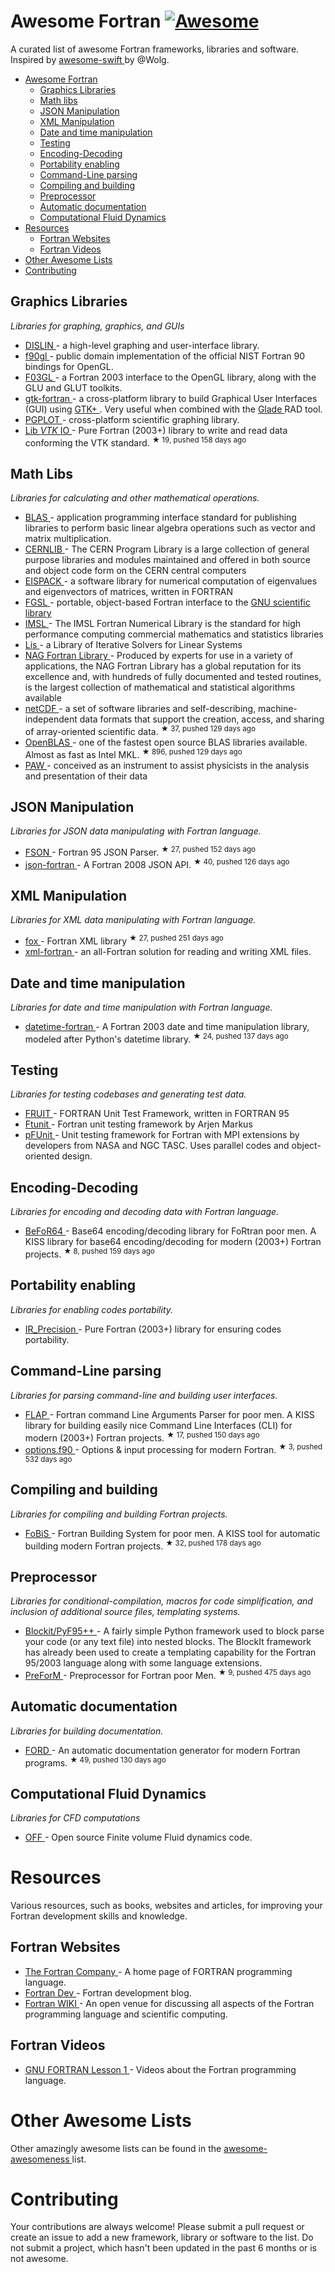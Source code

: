 <h1>
 Awesome Fortran
 <a href="https://github.com/sindresorhus/awesome">
  <img alt="Awesome" src="https://cdn.rawgit.com/sindresorhus/awesome/d7305f38d29fed78fa85652e3a63e154dd8e8829/media/badge.svg"/>
 </a>
</h1>
<p>
 A curated list of awesome Fortran frameworks, libraries and software. Inspired by
 <a href="https://github.com/Wolg/awesome-swift">
  awesome-swift
 </a>
 by @Wolg.
</p>
<ul>
 <li>
  <a href="#awesome-fortran">
   Awesome Fortran
  </a>
  <ul>
   <li>
    <a href="#graphics-libraries">
     Graphics Libraries
    </a>
   </li>
   <li>
    <a href="#math-libs">
     Math libs
    </a>
   </li>
   <li>
    <a href="#json-manipulation">
     JSON Manipulation
    </a>
   </li>
   <li>
    <a href="#xml-manipulation">
     XML Manipulation
    </a>
   </li>
   <li>
    <a href="#date-and-time-manipulation">
     Date and time manipulation
    </a>
   </li>
   <li>
    <a href="#testing">
     Testing
    </a>
   </li>
   <li>
    <a href="#encoding-decoding">
     Encoding-Decoding
    </a>
   </li>
   <li>
    <a href="#portability-enabling">
     Portability enabling
    </a>
   </li>
   <li>
    <a href="#command-line-parsing">
     Command-Line parsing
    </a>
   </li>
   <li>
    <a href="#compiling-and-building">
     Compiling and building
    </a>
   </li>
   <li>
    <a href="#preprocessor">
     Preprocessor
    </a>
   </li>
   <li>
    <a href="#automatic-documentation">
     Automatic documentation
    </a>
   </li>
   <li>
    <a href="#computational-fluid-dynamics">
     Computational Fluid Dynamics
    </a>
   </li>
  </ul>
 </li>
 <li>
  <a href="#resources">
   Resources
  </a>
  <ul>
   <li>
    <a href="#fortran-websites">
     Fortran Websites
    </a>
   </li>
   <li>
    <a href="#fortran-videos">
     Fortran Videos
    </a>
   </li>
  </ul>
 </li>
 <li>
  <a href="#other-awesome-lists">
   Other Awesome Lists
  </a>
 </li>
 <li>
  <a href="#contributing">
   Contributing
  </a>
 </li>
</ul>
<h2>
 Graphics Libraries
</h2>
<p>
 <em>
  Libraries for graphing, graphics, and GUIs
 </em>
</p>
<ul>
 <li>
  <a href="http://www.mps.mpg.de/dislin/">
   DISLIN
  </a>
  - a high-level graphing and user-interface library.
 </li>
 <li>
  <a href="http://math.nist.gov/f90gl/">
   f90gl
  </a>
  - public domain implementation of the official NIST Fortran 90 bindings for OpenGL.
 </li>
 <li>
  <a href="http://www-stone.ch.cam.ac.uk/pub/f03gl/index.xhtml">
   F03GL
  </a>
  - a Fortran 2003 interface to the OpenGL library, along with the GLU and GLUT toolkits.
 </li>
 <li>
  <a href="https://github.com/jerryd/gtk-fortran/wiki">
   gtk-fortran
  </a>
  - a cross-platform library to build Graphical User Interfaces (GUI) using
  <a href="http://www.gtk.org/">
   GTK+
  </a>
  .  Very useful when combined with the
  <a href="https://glade.gnome.org/">
   Glade
  </a>
  RAD tool.
 </li>
 <li>
  <a href="http://www.astro.caltech.edu/~tjp/pgplot/">
   PGPLOT
  </a>
  - cross-platform scientific graphing library.
 </li>
 <li>
  <a href="https://github.com/szaghi/Lib_VTK_IO">
   Lib
   <em>
    VTK
   </em>
   IO
  </a>
  - Pure Fortran (2003+) library to write and read data conforming the VTK standard.
  <sup>
   &#9733 19, pushed 158 days ago
  </sup>
 </li>
</ul>
<h2>
 Math Libs
</h2>
<p>
 <em>
  Libraries for calculating and other mathematical operations.
 </em>
</p>
<ul>
 <li>
  <a href="http://www.netlib.org/blas/">
   BLAS
  </a>
  - application programming interface standard for publishing libraries to perform basic linear algebra operations such as vector and matrix multiplication.
 </li>
 <li>
  <a href="http://cernlib.web.cern.ch/cernlib/">
   CERNLIB
  </a>
  - The CERN Program Library is a large collection of general purpose libraries and modules maintained and offered in both source and object code form on the CERN central computers
 </li>
 <li>
  <a href="http://www.netlib.org/eispack/">
   EISPACK
  </a>
  - a software library for numerical computation of eigenvalues and eigenvectors of matrices, written in FORTRAN
 </li>
 <li>
  <a href="http://www.lrz.de/services/software/mathematik/gsl/fortran/index.html">
   FGSL
  </a>
  - portable, object-based Fortran interface to the
  <a href="http://www.lrz.de/services/software/mathematik/gsl/">
   GNU scientific library
  </a>
 </li>
 <li>
  <a href="http://www.roguewave.com/products-services/imsl-numerical-libraries/fortran-libraries">
   IMSL
  </a>
  - The IMSL Fortran Numerical Library is the standard for high performance computing commercial mathematics and statistics libraries
 </li>
 <li>
  <a href="http://www.ssisc.org/lis/index.en.html#download">
   Lis
  </a>
  - a Library of Iterative Solvers for Linear Systems
 </li>
 <li>
  <a href="http://www.nag.co.uk/numeric/fl/FLdescription.asp">
   NAG Fortran Library
  </a>
  - Produced by experts for use in a variety of applications, the NAG Fortran Library has a global reputation for its excellence and, with hundreds of fully documented and tested routines, is the largest collection of mathematical and statistical algorithms available
 </li>
 <li>
  <a href="https://github.com/Unidata/netcdf-fortran">
   netCDF
  </a>
  - a set of software libraries and self-describing, machine-independent data formats that support the creation, access, and sharing of array-oriented scientific data.
  <sup>
   &#9733 37, pushed 129 days ago
  </sup>
 </li>
 <li>
  <a href="https://github.com/xianyi/OpenBLAS">
   OpenBLAS
  </a>
  - one of the fastest open source BLAS libraries available.  Almost as fast as Intel MKL.
  <sup>
   &#9733 896, pushed 129 days ago
  </sup>
 </li>
 <li>
  <a href="http://paw.web.cern.ch/paw/">
   PAW
  </a>
  - conceived as an instrument to assist physicists in the analysis and presentation of their data
 </li>
</ul>
<h2>
 JSON Manipulation
</h2>
<p>
 <em>
  Libraries for JSON data manipulating with Fortran language.
 </em>
</p>
<ul>
 <li>
  <a href="https://github.com/josephalevin/fson">
   FSON
  </a>
  - Fortran 95 JSON Parser.
  <sup>
   &#9733 27, pushed 152 days ago
  </sup>
 </li>
 <li>
  <a href="https://github.com/jacobwilliams/json-fortran">
   json-fortran
  </a>
  - A Fortran 2008 JSON API.
  <sup>
   &#9733 40, pushed 126 days ago
  </sup>
 </li>
</ul>
<h2>
 XML Manipulation
</h2>
<p>
 <em>
  Libraries for XML data manipulating with Fortran language.
 </em>
</p>
<ul>
 <li>
  <a href="https://github.com/andreww/fox">
   fox
  </a>
  - Fortran XML library
  <sup>
   &#9733 27, pushed 251 days ago
  </sup>
 </li>
 <li>
  <a href="http://sourceforge.net/projects/xml-fortran/">
   xml-fortran
  </a>
  - an all-Fortran solution for reading and writing XML files.
 </li>
</ul>
<h2>
 Date and time manipulation
</h2>
<p>
 <em>
  Libraries for date and time manipulation with Fortran language.
 </em>
</p>
<ul>
 <li>
  <a href="https://github.com/milancurcic/datetime-fortran">
   datetime-fortran
  </a>
  - A Fortran 2003 date and time manipulation library, modeled after Python's datetime library.
  <sup>
   &#9733 24, pushed 137 days ago
  </sup>
 </li>
</ul>
<h2>
 Testing
</h2>
<p>
 <em>
  Libraries for testing codebases and generating test data.
 </em>
</p>
<ul>
 <li>
  <a href="http://sourceforge.net/projects/fortranxunit/">
   FRUIT
  </a>
  - FORTRAN Unit Test Framework, written in FORTRAN 95
 </li>
 <li>
  <a href="http://flibs.sourceforge.net/ftnunit.html">
   Ftunit
  </a>
  - Fortran unit testing framework by Arjen Markus
 </li>
 <li>
  <a href="http://sourceforge.net/projects/pfunit/">
   pFUnit
  </a>
  - Unit testing framework for Fortran with MPI extensions by developers from NASA and NGC TASC.  Uses parallel codes and object-oriented design.
 </li>
</ul>
<h2>
 Encoding-Decoding
</h2>
<p>
 <em>
  Libraries for encoding and decoding data with Fortran language.
 </em>
</p>
<ul>
 <li>
  <a href="https://github.com/szaghi/BeFoR64">
   BeFoR64
  </a>
  - Base64 encoding/decoding library for FoRtran poor men. A KISS library for base64 encoding/decoding for modern (2003+) Fortran projects.
  <sup>
   &#9733 8, pushed 159 days ago
  </sup>
 </li>
</ul>
<h2>
 Portability enabling
</h2>
<p>
 <em>
  Libraries for enabling codes portability.
 </em>
</p>
<ul>
 <li>
  <a href="https://github.com/szaghi/IR_Precision">
   IR_Precision
  </a>
  - Pure Fortran (2003+) library for ensuring codes portability.
 </li>
</ul>
<h2>
 Command-Line parsing
</h2>
<p>
 <em>
  Libraries for parsing command-line and building user interfaces.
 </em>
</p>
<ul>
 <li>
  <a href="https://github.com/szaghi/FLAP">
   FLAP
  </a>
  - Fortran command Line Arguments Parser for poor men. A KISS library for building easily nice Command Line Interfaces (CLI) for modern (2003+) Fortran projects.
  <sup>
   &#9733 17, pushed 150 days ago
  </sup>
 </li>
 <li>
  <a href="https://github.com/cngilbreth/optionsf90">
   options.f90
  </a>
  - Options & input processing for modern Fortran.
  <sup>
   &#9733 3, pushed 532 days ago
  </sup>
 </li>
</ul>
<h2>
 Compiling and building
</h2>
<p>
 <em>
  Libraries for compiling and building Fortran projects.
 </em>
</p>
<ul>
 <li>
  <a href="https://github.com/szaghi/FoBiS">
   FoBiS
  </a>
  - Fortran Building System for poor men. A KISS tool for automatic building modern Fortran projects.
  <sup>
   &#9733 32, pushed 178 days ago
  </sup>
 </li>
</ul>
<h2>
 Preprocessor
</h2>
<p>
 <em>
  Libraries for conditional-compilation, macros for code simplification, and inclusion of additional source files, templating systems.
 </em>
</p>
<ul>
 <li>
  <a href="http://blockit.sourceforge.net/">
   Blockit/PyF95++
  </a>
  - A fairly simple Python framework used to block parse your code (or any text file) into nested blocks. The BlockIt framework has already been used to create a templating capability for the Fortran 95/2003 language along with some language extensions.
 </li>
 <li>
  <a href="https://github.com/szaghi/PreForM">
   PreForM
  </a>
  - Preprocessor for Fortran poor Men.
  <sup>
   &#9733 9, pushed 475 days ago
  </sup>
 </li>
</ul>
<h2>
 Automatic documentation
</h2>
<p>
 <em>
  Libraries for building documentation.
 </em>
</p>
<ul>
 <li>
  <a href="https://github.com/cmacmackin/ford">
   FORD
  </a>
  - An automatic documentation generator for modern Fortran programs.
  <sup>
   &#9733 49, pushed 130 days ago
  </sup>
 </li>
</ul>
<h2>
 Computational Fluid Dynamics
</h2>
<p>
 <em>
  Libraries for CFD computations
 </em>
</p>
<ul>
 <li>
  <a href="https://github.com/szaghi/OFF/tree/testing">
   OFF
  </a>
  - Open source Finite volume Fluid dynamics code.
 </li>
</ul>
<h1>
 Resources
</h1>
<p>
 Various resources, such as books, websites and articles, for improving your Fortran development skills and knowledge.
</p>
<h2>
 Fortran Websites
</h2>
<ul>
 <li>
  <a href="http://www.fortran.com/">
   The Fortran Company
  </a>
  - A home page of FORTRAN programming language.
 </li>
 <li>
  <a href="https://fortrandev.wordpress.com/">
   Fortran Dev
  </a>
  - Fortran development blog.
 </li>
 <li>
  <a href="http://fortranwiki.org/fortran/show/HomePage">
   Fortran WIKI
  </a>
  - An open venue for discussing all aspects of the Fortran programming language and scientific computing.
 </li>
</ul>
<h2>
 Fortran Videos
</h2>
<ul>
 <li>
  <a href="https://www.youtube.com/watch?v=qUy8M10uZRU">
   GNU FORTRAN Lesson 1
  </a>
  - Videos about the Fortran programming language.
 </li>
</ul>
<h1>
 Other Awesome Lists
</h1>
<p>
 Other amazingly awesome lists can be found in the
 <a href="https://github.com/bayandin/awesome-awesomeness">
  awesome-awesomeness
 </a>
 list.
</p>
<h1>
 Contributing
</h1>
<p>
 Your contributions are always welcome! Please submit a pull request or create an issue to add a new framework, library or software to the list. Do not submit a project, which hasn't been updated in the past 6 months or is not awesome.
</p>
